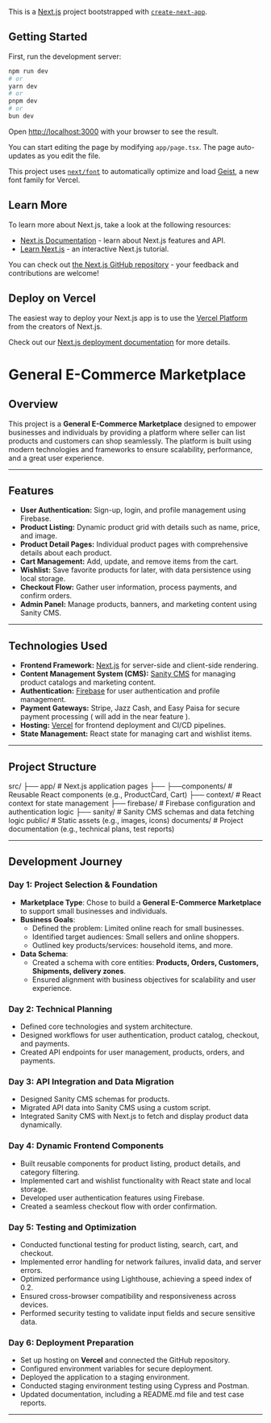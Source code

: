 This is a [Next.js](https://nextjs.org) project bootstrapped with [`create-next-app`](https://nextjs.org/docs/app/api-reference/cli/create-next-app).

## Getting Started

First, run the development server:

```bash
npm run dev
# or
yarn dev
# or
pnpm dev
# or
bun dev
```

Open [http://localhost:3000](http://localhost:3000) with your browser to see the result.

You can start editing the page by modifying `app/page.tsx`. The page auto-updates as you edit the file.

This project uses [`next/font`](https://nextjs.org/docs/app/building-your-application/optimizing/fonts) to automatically optimize and load [Geist](https://vercel.com/font), a new font family for Vercel.

## Learn More

To learn more about Next.js, take a look at the following resources:

- [Next.js Documentation](https://nextjs.org/docs) - learn about Next.js features and API.
- [Learn Next.js](https://nextjs.org/learn) - an interactive Next.js tutorial.

You can check out [the Next.js GitHub repository](https://github.com/vercel/next.js) - your feedback and contributions are welcome!

## Deploy on Vercel

The easiest way to deploy your Next.js app is to use the [Vercel Platform](https://vercel.com/new?utm_medium=default-template&filter=next.js&utm_source=create-next-app&utm_campaign=create-next-app-readme) from the creators of Next.js.

Check out our [Next.js deployment documentation](https://nextjs.org/docs/app/building-your-application/deploying) for more details.



# General E-Commerce Marketplace

## Overview
This project is a **General E-Commerce Marketplace** designed to empower businesses and individuals by providing a platform where seller can list products and customers can shop seamlessly. The platform is built using modern technologies and frameworks to ensure scalability, performance, and a great user experience.

---

## Features
- **User Authentication:** Sign-up, login, and profile management using Firebase.
- **Product Listing:** Dynamic product grid with details such as name, price, and image.
- **Product Detail Pages:** Individual product pages with comprehensive details about each product.
- **Cart Management:** Add, update, and remove items from the cart.
- **Wishlist:** Save favorite products for later, with data persistence using local storage.
- **Checkout Flow:** Gather user information, process payments, and confirm orders.
- **Admin Panel:** Manage products, banners, and marketing content using Sanity CMS.

---

## Technologies Used
- **Frontend Framework:** [Next.js](https://nextjs.org/) for server-side and client-side rendering.
- **Content Management System (CMS):** [Sanity CMS](https://www.sanity.io/) for managing product catalogs and marketing content.
- **Authentication:** [Firebase](https://firebase.google.com/) for user authentication and profile management.
- **Payment Gateways:** Stripe, Jazz Cash, and Easy Paisa for secure payment processing ( will add in the near feature ).
- **Hosting:** [Vercel](https://vercel.com/) for frontend deployment and CI/CD pipelines.
- **State Management:** React state for managing cart and wishlist items.

---

## Project Structure

src/
├── app/ # Next.js application pages
├── ├──components/ # Reusable React components (e.g., ProductCard, Cart)
├── context/ # React context for state management
├── firebase/ # Firebase configuration and authentication logic
├── sanity/ # Sanity CMS schemas and data fetching logic
public/ # Static assets (e.g., images, icons)
documents/ # Project documentation (e.g., technical plans, test reports)


---

## Development Journey

### Day 1: Project Selection & Foundation
- **Marketplace Type**: Chose to build a **General E-Commerce Marketplace** to support small businesses and individuals.  
- **Business Goals**:  
  - Defined the problem: Limited online reach for small businesses.  
  - Identified target audiences: Small sellers and online shoppers.  
  - Outlined key products/services: household items, and more.  
- **Data Schema**:  
  - Created a schema with core entities: **Products, Orders, Customers, Shipments, delivery zones**.  
  - Ensured alignment with business objectives for scalability and user experience.  

### Day 2: Technical Planning
- Defined core technologies and system architecture.
- Designed workflows for user authentication, product catalog, checkout, and payments.
- Created API endpoints for user management, products, orders, and payments.

### Day 3: API Integration and Data Migration
- Designed Sanity CMS schemas for products.
- Migrated API data into Sanity CMS using a custom script.
- Integrated Sanity CMS with Next.js to fetch and display product data dynamically.

### Day 4: Dynamic Frontend Components
- Built reusable components for product listing, product details, and category filtering.
- Implemented cart and wishlist functionality with React state and local storage.
- Developed user authentication features using Firebase.
- Created a seamless checkout flow with order confirmation.

### Day 5: Testing and Optimization
- Conducted functional testing for product listing, search, cart, and checkout.
- Implemented error handling for network failures, invalid data, and server errors.
- Optimized performance using Lighthouse, achieving a speed index of 0.2.
- Ensured cross-browser compatibility and responsiveness across devices.
- Performed security testing to validate input fields and secure sensitive data.

### Day 6: Deployment Preparation
- Set up hosting on **Vercel** and connected the GitHub repository.
- Configured environment variables for secure deployment.
- Deployed the application to a staging environment.
- Conducted staging environment testing using Cypress and Postman.
- Updated documentation, including a README.md file and test case reports.

---

